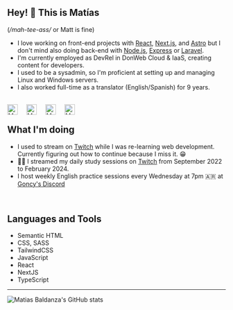 ## Hey! 👋 This is Matías

\(_/mah-tee-ass/_ or Matt is fine\)

- I love working on front-end projects with [React](https://react.dev), [Next.js](https://nextjs.org/), and [Astro](https://astro.build/) but I don't mind also doing back-end with [Node.js](https://nodejs.org/), [Express](https://expressjs.com) or [Laravel](https://laravel.com/).
- I'm currently employed as DevRel in DonWeb Cloud & IaaS, creating content for developers.
- I used to be a sysadmin, so I'm proficient at setting up and managing Linux and Windows servers.
- I also worked full-time as a translator (English/Spanish) for 9 years.

<br/>

<a href="https://twitter.com/matiasbaldanza">
<img align="left" alt="Matias Baldanza - Twitter" width="24px" src="https://icongr.am/fontawesome/twitter.svg?size=128&color=5095F0" style="margin-right: 20px;" />
</a>
<a href="https://linkedin.com/in/matiasbaldanza/">
<img align="left" alt="Matias Baldanza - LinkedIn" width="24px" src="https://icongr.am/fontawesome/linkedin.svg?size=128&color=5095F0" style="margin-right: 20px;" />
</a>
<a href="https://youtube.com/@Matiasbaldanza_dev">
<img align="left" alt="Matias Baldanza - YouTube" width="24px" src="https://icongr.am/fontawesome/youtube.svg?size=128&color=5095F0" style="margin-right: 20px;" />
</a>
<a href="https://twitch.gonzalopozzo.com">
<img align="left" alt="Matias Baldanza - Twitch" width="24px" src="https://icongr.am/fontawesome/twitch.svg?size=128&color=5095F0" style="margin-right: 20px;" />
</a>

<br />

## What I'm doing

- I used to stream on [Twitch](https://twitch.tv/matiasbaldanza) while I was re-learning web development. Currently figuring out how to continue because I miss it. 😁
- 👨‍💻 I streamed my daily study sessions on [Twitch](https://twitch.tv/matiasbaldanza) from September 2022 to February 2024.
- I host weekly English practice sessions every Wednesday at 7pm 🇦🇷 at [Goncy's Discord](https://discord.goncy.dev)

<br />

## Languages and Tools

- Semantic HTML
- CSS, SASS
- TailwindCSS
- JavaScript
- React
- NextJS
- TypeScript

---

![Matias Baldanza's GitHub stats](https://github-readme-stats.vercel.app/api?username=matiasbaldanza&show_icons=true&hide_border=true)
